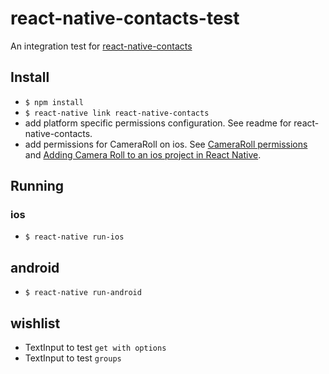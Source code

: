 # react-native-contacts-test

An integration test for [react-native-contacts](https://github.com/rt2zz/react-native-contacts)

## Install
* `$ npm install`
* `$ react-native link react-native-contacts`
* add platform specific permissions configuration. See readme for react-native-contacts.
* add permissions for CameraRoll on ios. See
[CameraRoll permissions](https://facebook.github.io/react-native/docs/cameraroll.html#permissions)
and [Adding Camera Roll to an ios project in React Native](https://www.youtube.com/watch?v=e3ReNbQu79c).

## Running
### ios
* `$ react-native run-ios`

## android
* `$ react-native run-android`

## wishlist

* TextInput to test `get with options`
* TextInput to test `groups`
